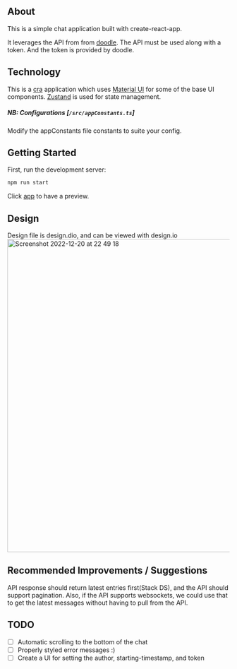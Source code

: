 ## About

This is a simple chat application built with create-react-app.

It leverages the API from
from [doodle](https://chatty.doodle-test.com/api/chatty/v1.0). The API must be used along with a token. And the token is provided by doodle.

## Technology

This is a [cra](https://create-react-app.dev/) application which uses [Material UI](https://mui.com/)
for some of the base UI components. [Zustand](https://www.npmjs.com/package/zustand) is used for state management.

##### NB: Configurations [`/src/appConstants.ts`]

Modify the appConstants file constants to suite your config.

## Getting Started

First, run the development server:

```bash
npm run start
```

Click [app](https://spiffy-panda-7fce66.netlify.app/) to have a preview.

## Design

Design file is design.dio, and can be viewed with design.io
<img width="709" alt="Screenshot 2022-12-20 at 22 49 18" src="https://user-images.githubusercontent.com/6938921/208774766-8aef2119-f1bf-47fb-8701-6cd150a9a361.png">

## Recommended Improvements / Suggestions

API response should return latest entries first(Stack DS), and the API should support pagination.
Also, if the API supports websockets, we could use that to get the latest messages without having to pull from the API.

## TODO

- [ ] Automatic scrolling to the bottom of the chat
- [ ] Properly styled error messages :)
- [ ] Create a UI for setting the author, starting-timestamp, and token
